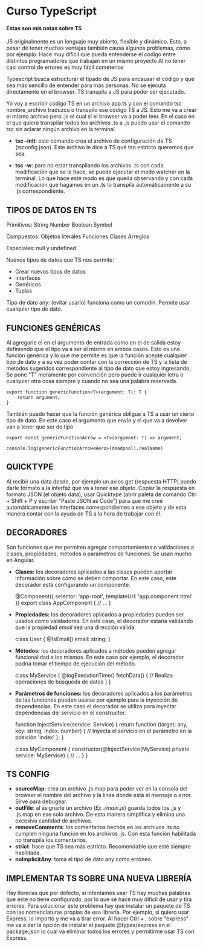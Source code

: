 
# Curso TypeScript

#### Éstas son mis notas sobre TS

JS originalmente es un lenguaje muy abierto, flexible y dinámico. Esto, a pesar de tener muchas ventajas también causa algunos problemas, como por ejemplo: 
Hace muy difícil que pueda entenderse el código entre distintos programadores que trabajan en un mismo proyecto
Al no tener casi control de errores es muy fácil cometerlos

Typescript busca estructurar el tipado de JS para encausar el código y que sea más sencillo de entender para más personas. 
No se ejecuta directamente en el browser. TS transpila a JS para poder ser ejecutado.

Yo voy a escribir código TS en un archivo app.ts y con el comando tsc nombre_archivo traduzco o transpilo ese código TS a JS. Esto me va a crear el mismo archivo pero .js el cual sí el browser va a poder leer.
En el caso en el que quiera transpilar todos los archivos .ts a .js puedo usar el comando tsc sin aclarar ningún archivo en la terminal.  

- **tsc –init**: este comando crea el archivo de configuración de TS (tsconfig.json). Este archivo le dice a TS qué tan estricto queremos que sea.

- **tsc -w**: para no estar transpilando los archivos .ts con cada modificación que se le hace, se puede ejecutar el modo watcher en la terminal. Lo que hace este modo es que queda observando y con cada modificación que hagamos en un .ts lo transpila automáticamente a su .js correspondiente.


## TIPOS DE DATOS EN TS

Primitivos: String Number Boolean Symbol

Compuestos: Objetos literales Funciones Clases Arreglos

Especiales: null y undefined

Nuevos tipos de datos que TS nos permite:
- Crear nuevos tipos de datos
- Interfaces
- Genéricos
- Tuplas

Tipo de dato any: (evitar usarlo) funciona como un comodín. Permite usar cualquier tipo de dato.

## FUNCIONES GENÉRICAS

Al agregarle el <T> en el argumento de entrada como en el de salida estoy definiendo que el tipo va a ser el mismo en ambos casos. Esto es una función genérica y lo que me permite es que la función acepte cualquier tipo de dato y a su vez poder contar con la corrección de TS y la lista de métodos sugeridos correspondiente al tipo de dato que estoy ingresando.
Se pone "T" meramente por convención pero puede ir cualquier letra o cualquier otra cosa siempre y cuando no sea una palabra reservada.

    export function genericFunction<T>(argument: T): T {
        return argument;
    }

También puedo hacer que la función genérica obligue a TS a usar un cierto tipo de dato. En este caso el argumento que envío y el que va a devolver van a tener que ser de tipo <Hero>

    export const genericFunctionArrow = <T>(argument: T) => argument;

    console.log(genericFunctionArrow<Hero>(deadpool).realName)

## QUICKTYPE

Al recibir una data desde, por ejemplo un axios.get (respuesta HTTP) puedo darle formato a la interfaz que va a tener ese objeto. Copiar la respuesta en formato JSON (el objeto data), usar Quicktype (abrir paleta de comando Ctrl + Shift + P y escribir "Paste JSON as Code") para que me cree automáticamente las interfaces correspondientes a ese objeto y de esta manera contar con la ayuda de TS a la hora de trabajar con él.

## DECORADORES

Son funciones que me permiten agregar comportamientos o validaciones a clases, propiedades, métodos o parámetros de funciones. Se usan mucho en Angular. 

- **Clases:** los decoradores aplicados a las clases pueden aportar información sobre cómo se deben comportar. En este caso, este decorador está configurando un componente.
    
    @Component({
        selector: 'app-root',
        templateUrl: 'app.component.html'
    })
    export class AppComponent {
        // ...
    }
 
- **Propiedades:** los decoradores aplicados a propiedades pueden ser usados como validadores. En este caso, el decorador estaría validando que la propiedad *email* sea una dirección válida.

    class User {
      @IsEmail()
      email: string;
    }

- **Métodos:** los decoradores aplicados a métodos pueden agregar funcionalidad a los mismos. En este caso por ejemplo, el decorador podría tomar el tiempo de ejecución del método.

    class MyService {
      @logExecutionTime()
      fetchData() {
        // Realiza operaciones de búsqueda de datos
      }
    }

- **Parámetros de funciones:** los decoradores aplicados a los parámetros de las funciones pueden usarse por ejemplo para la inyección de dependencias. En este caso el decorador se utiliza para inyectar dependencias del servicio en el constructor.

    function InjectService(service: Service) {
      return function (target: any, key: string, index: number) {
        // Inyecta el servicio en el parámetro en la posición 'index'
      };
    }

    class MyComponent {
      constructor(@InjectService(MyService) private service: MyService) {
        // ...
      }
    }

## TS CONFIG

- **sourceMap**: crea un archivo .js.map para poder ver en la consola del browser el nombre del archivo y la línea donde está el mensaje o error. Sirve para debugear.
- **outFile**: al asignarle un archivo (_Ej: ./main.js_) guarda todos los .js y .js.map en ese solo archivo. De esta manera simplifica y elimina una excesiva cantidad de archivos.
- **removeComments**: los comentarios hechos en los archivos .ts no cumplen ninguna función en los archivos .js. Con esta función habilitada no transpila los comentarios.
- **strict**: hace que TS sea más estricto. Recomendable que esté siempre habilitada.
- **noImplicitAny**: toma el tipo de dato any como erróneo.

## IMPLEMENTAR TS SOBRE UNA NUEVA LIBRERÍA

Hay librerías que por defecto, si intentamos usar TS hay muchas palabras que éste no tiene configurado, por lo que se hace muy difícil de usar y tira errores. Para solucionar este problema hay que instalar un paquete de TS con las nomenclaturas propias de esa librería.
Por ejemplo, si quiero usar Express, lo importo y me va a tirar error. Al hacer Ctrl + . sobre "express" me va a dar la opción de instalar el paquete @types/express en el package.json lo cual va eliminar todos los errores y permitirme usar TS con Express.
